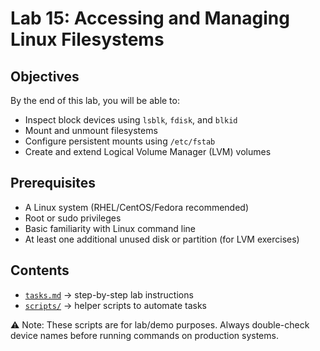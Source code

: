 # Lab 15: Accessing and Managing Linux Filesystems

## Objectives
By the end of this lab, you will be able to:

- Inspect block devices using `lsblk`, `fdisk`, and `blkid`
- Mount and unmount filesystems
- Configure persistent mounts using `/etc/fstab`
- Create and extend Logical Volume Manager (LVM) volumes

## Prerequisites
- A Linux system (RHEL/CentOS/Fedora recommended)
- Root or sudo privileges
- Basic familiarity with Linux command line
- At least one additional unused disk or partition (for LVM exercises)

## Contents
- [`tasks.md`](tasks.md) → step-by-step lab instructions  
- [`scripts/`](scripts) → helper scripts to automate tasks  


⚠️ Note: These scripts are for lab/demo purposes. Always double-check device names before running commands on production systems.
